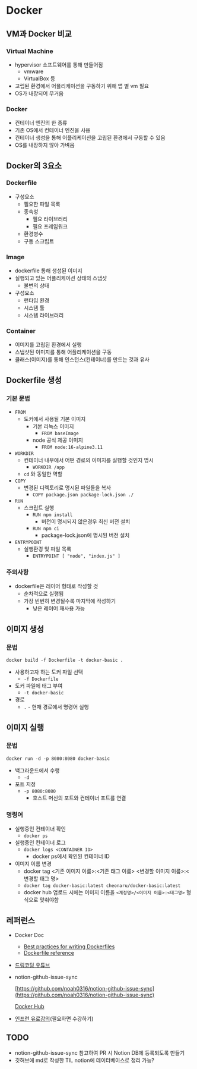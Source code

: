 # Docker

## VM과 Docker 비교

### Virtual Machine

- hypervisor 소프트웨어를 통해 만들어짐
    - vmware
    - VirtualBox 등
- 고립된 환경에서 어플리케이션을  구동하기 위해 앱 별 vm 필요
- OS가 내장되어 무거움

### Docker

- 컨테이너 엔진의 한 종류
- 기존 OS에서 컨테이너 엔진을 사용
- 컨테이너 생성을 통해 어플리케이션을 고립된 환경에서 구동할 수 있음
- OS를 내장하지 않아 가벼움

## Docker의 3요소

### Dockerfile

- 구성요소
    - 필요한 파일 목록
    - 종속성
        - 필요 라이브러리
        - 필요 프레임워크
    - 환경병수
    - 구동 스크립트

### Image

- dockerfile 통해 생성된 이미지
- 실행되고 있는 어플리케이션 상태의 스냅샷
    - 불변의 상태
- 구성요소
    - 런타임 환경
    - 시스템 툴
    - 시스템 라이브러리

### Container

- 이미지를 고립된 환경에서 실행
- 스냅샷된 이미지를 통해 어플리케이션을 구동
- 클래스(이미지)를 통해 인스턴스(컨테이너)를 만드는 것과 유사

## Dockerfile 생성

### 기본 문법

- `FROM`
    - 도커에서 사용될 기본 이미지
        - 기본 리눅스 이미지
            - `FROM baseImage`
        - node 공식 제공 이미지
            - `FROM node:16-alpine3.11`
- `WORKDIR`
    - 컨테이너 내부에서 어떤 경로의 이미지를 실행할 것인지 명시
        - `WORKDIR /app`
    - `cd` 와 동일한 역할
- `COPY`
    - 변경된 디렉토리로 명시된 파일들을 복사
        - `COPY package.json package-lock.json ./`
- `RUN`
    - 스크립트 실행
        - `RUN npm install`
            - 버전이 명시되지 않은경우 최신 버전 설치
        - `RUN npm ci`
            - package-lock.json에 명시된 버전 설치
- `ENTRYPOINT`
    - 실행환경 및 파일 목록
        - `ENTRYPOINT [ "node", "index.js" ]`

### 주의사항

- dockerfile은 레이어 형태로 작성할 것
    - 순차적으로 실행됨
    - 가장 빈번히 변경될수록 마지막에 작성하기
        - 낮은 레이어 재사용 가능
        

## 이미지 생성

### 문법

`docker build -f Dockerfile -t docker-basic .`

- 사용하고자 하는 도커 파일 선택
    - `-f Dockerfile`
- 도커 파일에 태그 부여
    - `-t docker-basic`
- 경로
    - `.` - 현재 경로에서 명령어 실행
    

## 이미지 실행

### 문법

`docker run -d -p 8080:8080 docker-basic`

- 백그라운드에서 수행
    - `-d`
- 포트 지정
    - `-p 8080:8080`
        - 호스트 머신의 포트와 컨테이너 포트를 연결

### 명령어

- 실행중인 컨테이너 확인
    - `docker ps`
- 실행중인 컨테이너 로그
    - `docker logs <CONTAINER ID>`
        - docker ps에서 확인된 컨테이너 ID
- 이미지 이름 변경
    - docker tag <기존 이미지 이름>:<기존 태그 이름> <변경할 이미지 이름>:<변경할 태그 명>
    - `docker tag docker-basic:latest cheonaru/docker-basic:latest`
    - docker hub 업로드 시에는 이미지 이름을 `<계정명>/<이미지 이름>:<태그명>` 형식으로 맞춰야함

## 레퍼런스

- Docker Doc
    - [Best practices for writing Dockerfiles](https://docs.docker.com/develop/develop-images/dockerfile_best-practices/)
    - [Dockerfile reference](https://docs.docker.com/engine/reference/builder/)
- [드림코딩 유튜브](https://www.youtube.com/watch?v=LXJhA3VWXFA)
    
- notion-github-issue-sync
    
    [https://github.com/noah0316/notion-github-issue-sync](https://github.com/noah0316/notion-github-issue-sync)
    
    [Docker Hub](https://hub.docker.com/r/noah0316/notion-github-issue-sync)
    
- [인프런 유료강의](https://www.inflearn.com/course/%EB%94%B0%EB%9D%BC%ED%95%98%EB%A9%B0-%EB%B0%B0%EC%9A%B0%EB%8A%94-%EB%8F%84%EC%BB%A4-ci#curriculum)(필요하면 수강하기)

## TODO

- notion-github-issue-sync 참고하여 PR 시 Notion DB에 등록되도록 만들기
- 깃허브에 md로 작성한 TIL notion에 데이터베이스로 정리 가능?

